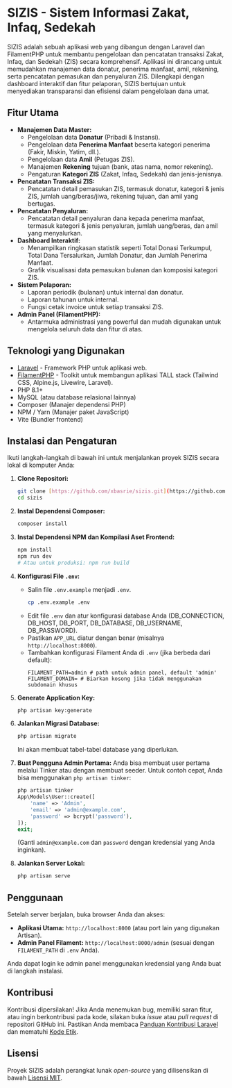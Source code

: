 # SIZIS - Sistem Informasi Zakat, Infaq, Sedekah

SIZIS adalah sebuah aplikasi web yang dibangun dengan Laravel dan FilamentPHP untuk membantu pengelolaan dan pencatatan transaksi Zakat, Infaq, dan Sedekah (ZIS) secara komprehensif. Aplikasi ini dirancang untuk memudahkan manajemen data donatur, penerima manfaat, amil, rekening, serta pencatatan pemasukan dan penyaluran ZIS. Dilengkapi dengan dashboard interaktif dan fitur pelaporan, SIZIS bertujuan untuk menyediakan transparansi dan efisiensi dalam pengelolaan dana umat.

## Fitur Utama

* **Manajemen Data Master:**
    * Pengelolaan data **Donatur** (Pribadi & Instansi).
    * Pengelolaan data **Penerima Manfaat** beserta kategori penerima (Fakir, Miskin, Yatim, dll.).
    * Pengelolaan data **Amil** (Petugas ZIS).
    * Manajemen **Rekening** tujuan (bank, atas nama, nomor rekening).
    * Pengaturan **Kategori ZIS** (Zakat, Infaq, Sedekah) dan jenis-jenisnya.
* **Pencatatan Transaksi ZIS:**
    * Pencatatan detail pemasukan ZIS, termasuk donatur, kategori & jenis ZIS, jumlah uang/beras/jiwa, rekening tujuan, dan amil yang bertugas.
* **Pencatatan Penyaluran:**
    * Pencatatan detail penyaluran dana kepada penerima manfaat, termasuk kategori & jenis penyaluran, jumlah uang/beras, dan amil yang menyalurkan.
* **Dashboard Interaktif:**
    * Menampilkan ringkasan statistik seperti Total Donasi Terkumpul, Total Dana Tersalurkan, Jumlah Donatur, dan Jumlah Penerima Manfaat.
    * Grafik visualisasi data pemasukan bulanan dan komposisi kategori ZIS.
* **Sistem Pelaporan:**
    * Laporan periodik (bulanan) untuk internal dan donatur.
    * Laporan tahunan untuk internal.
    * Fungsi cetak invoice untuk setiap transaksi ZIS.
* **Admin Panel (FilamentPHP):**
    * Antarmuka administrasi yang powerful dan mudah digunakan untuk mengelola seluruh data dan fitur di atas.

## Teknologi yang Digunakan

* [Laravel](https://laravel.com/) - Framework PHP untuk aplikasi web.
* [FilamentPHP](https://filamentphp.com/) - Toolkit untuk membangun aplikasi TALL stack (Tailwind CSS, Alpine.js, Livewire, Laravel).
* PHP 8.1+
* MySQL (atau database relasional lainnya)
* Composer (Manajer dependensi PHP)
* NPM / Yarn (Manajer paket JavaScript)
* Vite (Bundler frontend)

## Instalasi dan Pengaturan

Ikuti langkah-langkah di bawah ini untuk menjalankan proyek SIZIS secara lokal di komputer Anda:

1.  **Clone Repositori:**
    ```bash
    git clone [https://github.com/xbasrie/sizis.git](https://github.com/xbasrie/sizis.git)
    cd sizis
    ```

2.  **Instal Dependensi Composer:**
    ```bash
    composer install
    ```

3.  **Instal Dependensi NPM dan Kompilasi Aset Frontend:**
    ```bash
    npm install
    npm run dev
    # Atau untuk produksi: npm run build
    ```

4.  **Konfigurasi File `.env`:**
    * Salin file `.env.example` menjadi `.env`.
        ```bash
        cp .env.example .env
        ```
    * Edit file `.env` dan atur konfigurasi database Anda (DB\_CONNECTION, DB\_HOST, DB\_PORT, DB\_DATABASE, DB\_USERNAME, DB\_PASSWORD).
    * Pastikan `APP_URL` diatur dengan benar (misalnya `http://localhost:8000`).
    * Tambahkan konfigurasi Filament Anda di `.env` (jika berbeda dari default):
        ```env
        FILAMENT_PATH=admin # path untuk admin panel, default 'admin'
        FILAMENT_DOMAIN= # Biarkan kosong jika tidak menggunakan subdomain khusus
        ```

5.  **Generate Application Key:**
    ```bash
    php artisan key:generate
    ```

6.  **Jalankan Migrasi Database:**
    ```bash
    php artisan migrate
    ```
    Ini akan membuat tabel-tabel database yang diperlukan.

7.  **Buat Pengguna Admin Pertama:**
    Anda bisa membuat user pertama melalui Tinker atau dengan membuat seeder. Untuk contoh cepat, Anda bisa menggunakan `php artisan tinker`:
    ```php
    php artisan tinker
    App\Models\User::create([
        'name' => 'Admin',
        'email' => 'admin@example.com',
        'password' => bcrypt('password'),
    ]);
    exit;
    ```
    (Ganti `admin@example.com` dan `password` dengan kredensial yang Anda inginkan).

8.  **Jalankan Server Lokal:**
    ```bash
    php artisan serve
    ```

## Penggunaan

Setelah server berjalan, buka browser Anda dan akses:

* **Aplikasi Utama:** `http://localhost:8000` (atau port lain yang digunakan Artisan).
* **Admin Panel Filament:** `http://localhost:8000/admin` (sesuai dengan `FILAMENT_PATH` di `.env` Anda).

Anda dapat login ke admin panel menggunakan kredensial yang Anda buat di langkah instalasi.

## Kontribusi

Kontribusi dipersilakan! Jika Anda menemukan bug, memiliki saran fitur, atau ingin berkontribusi pada kode, silakan buka *issue* atau *pull request* di repositori GitHub ini. Pastikan Anda membaca [Panduan Kontribusi Laravel](https://laravel.com/docs/contributions) dan mematuhi [Kode Etik](https://laravel.com/docs/contributions#code-of-conduct).

## Lisensi

Proyek SIZIS adalah perangkat lunak *open-source* yang dilisensikan di bawah [Lisensi MIT](https://opensource.org/licenses/MIT).